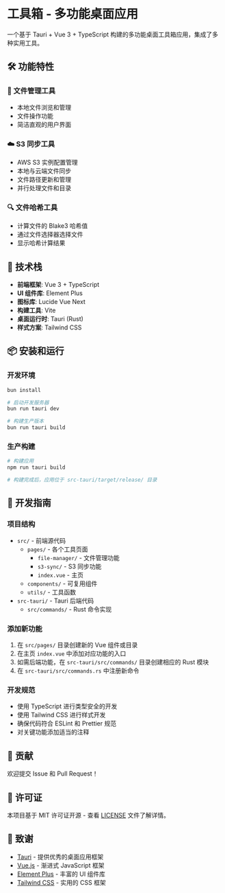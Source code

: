 # 工具箱 - 多功能桌面应用

一个基于 Tauri + Vue 3 + TypeScript 构建的多功能桌面工具箱应用，集成了多种实用工具。

## 🛠️ 功能特性

### 📁 文件管理工具
- 本地文件浏览和管理
- 文件操作功能
- 简洁直观的用户界面

### ☁️ S3 同步工具
- AWS S3 实例配置管理
- 本地与云端文件同步
- 文件路径更新和管理
- 并行处理文件和目录

### 🔍 文件哈希工具
- 计算文件的 Blake3 哈希值
- 通过文件选择器选择文件
- 显示哈希计算结果

## 🚀 技术栈

- **前端框架**: Vue 3 + TypeScript
- **UI 组件库**: Element Plus
- **图标库**: Lucide Vue Next
- **构建工具**: Vite
- **桌面运行时**: Tauri (Rust)
- **样式方案**: Tailwind CSS

## 📦 安装和运行

### 开发环境

```bash
bun install

# 启动开发服务器
bun run tauri dev

# 构建生产版本
bun run tauri build
```

### 生产构建

```bash
# 构建应用
npm run tauri build

# 构建完成后，应用位于 src-tauri/target/release/ 目录
```

## 🔧 开发指南

### 项目结构

- `src/` - 前端源代码
  - `pages/` - 各个工具页面
    - `file-manager/` - 文件管理功能
    - `s3-sync/` - S3 同步功能
    - `index.vue` - 主页
  - `components/` - 可复用组件
  - `utils/` - 工具函数
- `src-tauri/` - Tauri 后端代码
  - `src/commands/` - Rust 命令实现

### 添加新功能

1. 在 `src/pages/` 目录创建新的 Vue 组件或目录
2. 在主页 `index.vue` 中添加对应功能的入口
3. 如需后端功能，在 `src-tauri/src/commands/` 目录创建相应的 Rust 模块
4. 在 `src-tauri/src/commands.rs` 中注册新命令

### 开发规范

- 使用 TypeScript 进行类型安全的开发
- 使用 Tailwind CSS 进行样式开发
- 确保代码符合 ESLint 和 Prettier 规范
- 对关键功能添加适当的注释

## 🤝 贡献

欢迎提交 Issue 和 Pull Request！

## 📄 许可证

本项目基于 MIT 许可证开源 - 查看 [LICENSE](LICENSE) 文件了解详情。

## 🙏 致谢

- [Tauri](https://tauri.app/) - 提供优秀的桌面应用框架
- [Vue.js](https://vuejs.org/) - 渐进式 JavaScript 框架
- [Element Plus](https://element-plus.org/) - 丰富的 UI 组件库
- [Tailwind CSS](https://tailwindcss.com/) - 实用的 CSS 框架

